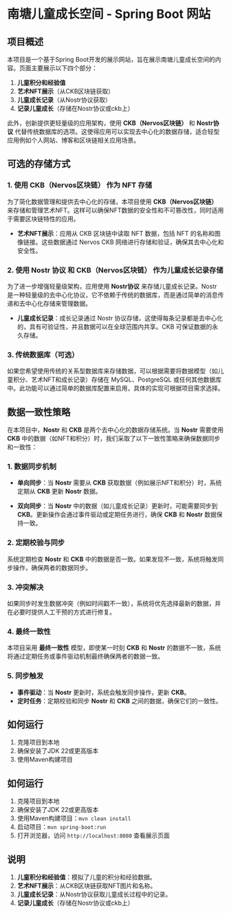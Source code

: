 # 南塘儿童成长空间 - Spring Boot 网站

## 项目概述

本项目是一个基于Spring Boot开发的展示网站，旨在展示南塘儿童成长空间的内容。页面主要展示以下四个部分：

1. **儿童积分和经验值**
2. **艺术NFT展示**（从CKB区块链获取）
3. **儿童成长记录**（从Nostr协议获取）
4. **记录儿童成长**（存储在Nostr协议或ckb上）

此外，创新提供更轻量级的应用架构，使用 **CKB（Nervos区块链）** 和 **Nostr协议** 代替传统数据库的选项。这使得应用可以实现去中心化的数据存储，适合轻型应用例如个人网站、博客和区块链相关应用场景。

## 可选的存储方式

### 1. **使用 CKB（Nervos区块链）** 作为 NFT 存储
为了简化数据管理和提供去中心化的存储，本项目使用 **CKB（Nervos区块链）** 来存储和管理艺术NFT。这样可以确保NFT数据的安全性和不可篡改性，同时适用于需要区块链特性的应用。

- **艺术NFT展示**：应用从 CKB 区块链中读取 NFT 数据，包括 NFT 的名称和图像链接。这些数据通过 Nervos CKB 网络进行存储和验证，确保其去中心化和安全性。

### 2. **使用 Nostr 协议 和 CKB（Nervos区块链）** 作为儿童成长记录存储
为了进一步增强轻量级架构，应用使用 **Nostr协议** 来存储儿童成长记录。Nostr 是一种轻量级的去中心化协议，它不依赖于传统的数据库，而是通过简单的消息传递和去中心化存储来管理数据。

- **儿童成长记录**：成长记录通过 Nostr 协议存储，这使得每条记录都是去中心化的，具有可验证性，并且数据可以在全球范围内共享。CKB 可保证数据的永久存储。

### 3. **传统数据库（可选）**
如果您希望使用传统的关系型数据库来存储数据，可以根据需要将数据模型（如儿童积分、艺术NFT和成长记录）存储在 MySQL、PostgreSQL 或任何其他数据库中。此功能可以通过简单的数据库配置来启用，具体的实现可根据项目需求选择。

## 数据一致性策略

在本项目中，**Nostr** 和 **CKB** 是两个去中心化的数据存储系统。当 **Nostr** 需要使用 **CKB** 中的数据（如NFT和积分）时，我们采取了以下一致性策略来确保数据同步和一致性：

### 1. **数据同步机制**

- **单向同步**：当 **Nostr** 需要从 **CKB** 获取数据（例如展示NFT和积分）时，系统定期从 **CKB** 更新 **Nostr** 数据。

- **双向同步**：当 **Nostr** 中的数据（如儿童成长记录）更新时，可能需要同步到 **CKB**。更新操作会通过事件驱动或定期任务进行，确保 **CKB** 和 **Nostr** 数据保持一致。

### 2. **定期校验与同步**

系统定期检查 **Nostr** 和 **CKB** 中的数据是否一致。如果发现不一致，系统将触发同步操作，确保两者的数据同步。

### 3. **冲突解决**

如果同步时发生数据冲突（例如时间戳不一致），系统将优先选择最新的数据，并在必要时提供人工干预的方式进行修复。

### 4. **最终一致性**

本项目采用 **最终一致性** 模型，即使某一时刻 **CKB** 和 **Nostr** 的数据不一致，系统将通过定期任务或事件驱动机制最终确保两者的数据一致。

### 5. **同步触发**

- **事件驱动**：当 **Nostr** 更新时，系统会触发同步操作，更新 **CKB**。
- **定时任务**：定期校验和同步 **Nostr** 和 **CKB** 之间的数据，确保它们的一致性。

## 如何运行

1. 克隆项目到本地
2. 确保安装了JDK 22或更高版本
3. 使用Maven构建项目

## 如何运行

1. 克隆项目到本地
2. 确保安装了JDK 22或更高版本
3. 使用Maven构建项目：`mvn clean install`
4. 启动项目：`mvn spring-boot:run`
5. 打开浏览器，访问 `http://localhost:8080` 查看展示页面

## 说明

1. **儿童积分和经验值**：模拟了儿童的积分和经验数据。
2. **艺术NFT展示**：从CKB区块链获取NFT图片和名称。
3. **儿童成长记录**：从Nostr协议获取儿童成长过程中的记录。
4. **记录儿童成长**（存储在Nostr协议或ckb上）

